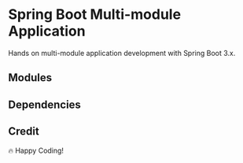 # Spring Boot Multi-module Application

Hands on multi-module application development with Spring Boot 3.x.

## Modules

## Dependencies

## Credit

🔥 Happy Coding!